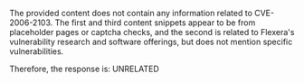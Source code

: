 The provided content does not contain any information related to CVE-2006-2103. The first and third content snippets appear to be from placeholder pages or captcha checks, and the second is related to Flexera's vulnerability research and software offerings, but does not mention specific vulnerabilities.

Therefore, the response is: UNRELATED
